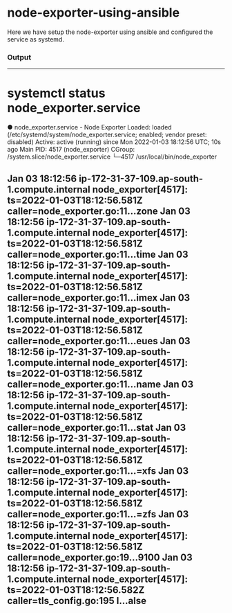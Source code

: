 # node-exporter-using-ansible

Here we have setup the node-exporter using ansible and configured the service as systemd.


### Output
---
# systemctl status node_exporter.service 
● node_exporter.service - Node Exporter
   Loaded: loaded (/etc/systemd/system/node_exporter.service; enabled; vendor preset: disabled)
   Active: active (running) since Mon 2022-01-03 18:12:56 UTC; 10s ago
 Main PID: 4517 (node_exporter)
   CGroup: /system.slice/node_exporter.service
           └─4517 /usr/local/bin/node_exporter

Jan 03 18:12:56 ip-172-31-37-109.ap-south-1.compute.internal node_exporter[4517]: ts=2022-01-03T18:12:56.581Z caller=node_exporter.go:11...zone
Jan 03 18:12:56 ip-172-31-37-109.ap-south-1.compute.internal node_exporter[4517]: ts=2022-01-03T18:12:56.581Z caller=node_exporter.go:11...time
Jan 03 18:12:56 ip-172-31-37-109.ap-south-1.compute.internal node_exporter[4517]: ts=2022-01-03T18:12:56.581Z caller=node_exporter.go:11...imex
Jan 03 18:12:56 ip-172-31-37-109.ap-south-1.compute.internal node_exporter[4517]: ts=2022-01-03T18:12:56.581Z caller=node_exporter.go:11...eues
Jan 03 18:12:56 ip-172-31-37-109.ap-south-1.compute.internal node_exporter[4517]: ts=2022-01-03T18:12:56.581Z caller=node_exporter.go:11...name
Jan 03 18:12:56 ip-172-31-37-109.ap-south-1.compute.internal node_exporter[4517]: ts=2022-01-03T18:12:56.581Z caller=node_exporter.go:11...stat
Jan 03 18:12:56 ip-172-31-37-109.ap-south-1.compute.internal node_exporter[4517]: ts=2022-01-03T18:12:56.581Z caller=node_exporter.go:11...=xfs
Jan 03 18:12:56 ip-172-31-37-109.ap-south-1.compute.internal node_exporter[4517]: ts=2022-01-03T18:12:56.581Z caller=node_exporter.go:11...=zfs
Jan 03 18:12:56 ip-172-31-37-109.ap-south-1.compute.internal node_exporter[4517]: ts=2022-01-03T18:12:56.581Z caller=node_exporter.go:19...9100
Jan 03 18:12:56 ip-172-31-37-109.ap-south-1.compute.internal node_exporter[4517]: ts=2022-01-03T18:12:56.582Z caller=tls_config.go:195 l...alse
---
